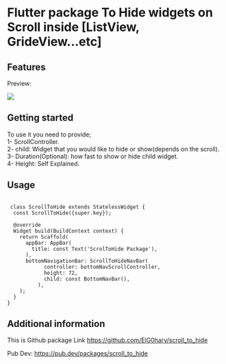 
# Flutter package To Hide widgets on Scroll inside [ListView, GrideView...etc]

## Features

Preview:

<img src="https://user-images.githubusercontent.com/85020587/228395540-58475a13-6ded-4392-95bd-fd0766408aea.gif">

## Getting started

To use it you need to provide;<br>
    1- ScrollController.<br>
    2- child: Widget that you would like to hide or show(depends on the scroll).<br>
    3- Duration(Optional): how fast to show or hide child widget.<br>
    4- Height: Self Explained.<br>

## Usage

```An Example of using it with BottomNavBar:

 class ScrollToHide extends StatelessWidget {
  const ScrollToHide({super.key});

  @override
  Widget build(BuildContext context) {
    return Scaffold(
      appBar: AppBar(
        title: const Text('ScrolToHide Package'),
      ),
      bottomNavigationBar: ScrollToHideNavBar(
            controller: bottomNavScrollController,
            height: 72,
            child: const BottomNavBar(),
          ),
    );
  }
} 

```

## Additional information

This is Github package Link
<https://github.com/ElG0hary/scroll_to_hide>

Pub Dev:
https://pub.dev/packages/scroll_to_hide
